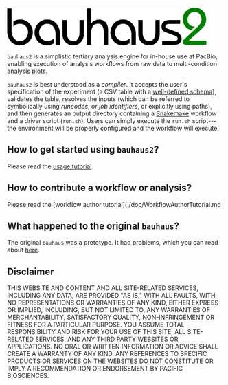 
![bauhaus2 logo](./doc/img/bauhaus2.png)

`bauhaus2` is a simplistic tertiary analysis engine for in-house use
at PacBio, enabling execution of analysis workflows from raw data to
multi-condition analysis plots.

`bauhaus2` is best understood as a *compiler*.  It accepts the user's
specification of the experiment (a CSV table with a [well-defined
schema][condition-table-spec]), validates the table, resolves the
inputs (which can be referred to symbolically using *runcodes*, or
*job identifiers*, or explicitly using paths), and then generates an
output directory containing a [Snakemake] workflow and a driver script
(`run.sh`).  Users can simply execute the `run.sh` script---the
environment will be properly configured and the workflow will execute.


## How to get started using `bauhaus2`?

   Please read the [usage tutorial](./doc/UsageTutorial.md).


## How to contribute a workflow or analysis?

   Please read the [workflow author tutorial](./doc/WorkflowAuthorTutorial.md


## What happened to the original `bauhaus`?

The original `bauhaus` was a prototype.  It had problems, which you
can read about [here](https://github.com/dalexander/bauhaus/wiki/Bauhaus-experience-report).

[Snakemake]: https://snakemake.readthedocs.io/en/stable/
[condition-table-spec]: ./doc/ConditionTableSpec.md

## Disclaimer

THIS WEBSITE AND CONTENT AND ALL SITE-RELATED SERVICES, INCLUDING ANY DATA, ARE PROVIDED "AS IS," WITH ALL FAULTS, WITH NO REPRESENTATIONS OR WARRANTIES OF ANY KIND, EITHER EXPRESS OR IMPLIED, INCLUDING, BUT NOT LIMITED TO, ANY WARRANTIES OF MERCHANTABILITY, SATISFACTORY QUALITY, NON-INFRINGEMENT OR FITNESS FOR A PARTICULAR PURPOSE. YOU ASSUME TOTAL RESPONSIBILITY AND RISK FOR YOUR USE OF THIS SITE, ALL SITE-RELATED SERVICES, AND ANY THIRD PARTY WEBSITES OR APPLICATIONS. NO ORAL OR WRITTEN INFORMATION OR ADVICE SHALL CREATE A WARRANTY OF ANY KIND. ANY REFERENCES TO SPECIFIC PRODUCTS OR SERVICES ON THE WEBSITES DO NOT CONSTITUTE OR IMPLY A RECOMMENDATION OR ENDORSEMENT BY PACIFIC BIOSCIENCES.